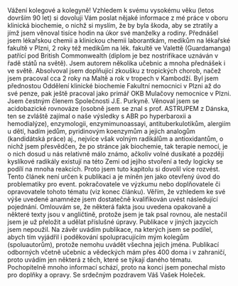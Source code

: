 Vážení kolegové a kolegyně!
Vzhledem k svému vysokému věku (letos dovrším 90 let) si dovoluji Vám poslat nějaké informace z mé práce v oboru klinická biochemie, o nichž si myslím, že by byla škoda, aby se  ztratily a jímž jsem věnoval tisíce hodin na úkor své manželky a rodiny. Přednášel jsem lékařskou chemii a klinickou chemii laborantkám, medikům na lékařské fakultě v Plzni, 2 roky též medikům na lék. fakultě ve Valettě (Guardamanga) patřící pod British Commonwealth (diplom je bez nostrifikace uznáván v řadě států na světě). Jsem autorem několika učebnic a mnoha přednášek i ve světě. Absolvoval jsem doplňující zkoušku z tropických chorob, načež jsem pracoval cca 2 roky na Maltě a rok v tropech v Kambodží. Byl jsem přednostou Oddělení klinické biochemie Fakultní nemocnici v Plzni až do své penze, pak ještě pracoval jako primář OKB Mulačovy nemocnice v Plzni. Jsem čestným členem Společnosti J.E. Purkyně. Věnoval jsem se acidobazické rovnováze (osobně jsem se znal s prof. ASTRUPEM z Dánska, ten se zvláště zajímal o naše výsledky s ABR po hyperbaroxii a hemodialýze), enzymologii, enzymimunoassayi, antituberkulotikům, alergiím u dětí, hadím jedům, pyridinovým koenzymům a jejich analogům (kandidátská práce) aj., nejvíce však volným radikálům a antioxidantům, o nichž jsem přesvědčen, že po stránce jak biochemie, tak terapie nemocí, je o nich dosud u nás relativně málo známo, ačkoliv volné dusíkaté a později kyslíkové radikály existují na této Zemi od jejího stvoření a tedy logicky se podílí na mnoha reakcích. Proto jsem tuto kapitolu si dovolil více rozvést. Tento článek není určen k publikaci a je míněn jen jako otevřený úvod do problematiky pro event. pokračovatele ve výzkumu nebo doplňovatele či opravovatele tohoto tématu (viz konec článku). Věřím, že vzhledem ke své výše uvedené anamnéze jsem dostatečně kvalifikován uvést následující pojednání. Omlouvám se, že některá fakta jsou uvedena opakovaně a některé texty jsou v angličtině, protože jsem je tak psal rovnou, ale nestačil jsem je už přeložit a udělat příslušné úpravy. Publikace v jiných jazycích jsem nepoužil. Na závěr uvádím publikace, na kterých jsem se podílel, abych tím vyjádřil i poděkování spolupracujícím mým kolegům (spoluautorům), protože nemohu uvádět všechna jejich jména. Publikací odborných včetně učebnic a vědeckých mám přes 400 doma i v zahraničí, proto uvádím jen některá z těch, které se týkají daného tématu. Pochopitelně mnoho informací schází, proto na konci jsem ponechal místo pro doplňky a opravy. Se srdečným pozdravem Váš Vašek Holeček.
